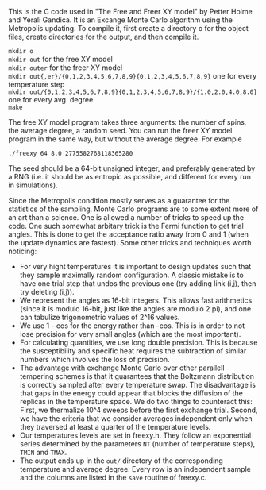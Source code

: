 This is the C code used in "The Free and Freer XY model" by Petter Holme and Yerali Gandica. It is an Excange Monte Carlo algorithm using the Metropolis updating. To compile it, first create a directory o for the object files, create directories for the output, and then compile it. 

`mkdir o`  
`mkdir out` for the free XY model  
`mkdir outer` for the freer XY model  
`mkdir out{,er}/{0,1,2,3,4,5,6,7,8,9}{0,1,2,3,4,5,6,7,8,9}` one for every temperature step  
`mkdir out/{0,1,2,3,4,5,6,7,8,9}{0,1,2,3,4,5,6,7,8,9}/{1.0,2.0,4.0,8.0}` one for every avg. degree  
`make` 

The free XY model program takes three arguments: the number of spins, the average degree, a random seed. You can run the freer XY model program in the same way, but without the average degree. For example

`./freexy 64 8.0 2775582768118365280`

The seed should be a 64-bit unsigned integer, and preferably generated by a RNG (i.e. it should be as entropic as possible, and different for every run in simulations).

Since the Metropolis condition mostly serves as a guarantee for the statistics of the sampling, Monte Carlo programs are to some extent more of an art than a science. One is allowed a number of tricks to speed up the code. One such somewhat arbitary trick is the Fermi function to get trial angles. This is done to get the acceptance ratio away from 0 and 1 (when the update dynamics are fastest). Some other tricks and techniques worth noticing:
- For very hight temperatures it is important to design updates such that they sample maximally random configuration. A classic mistake is to have one trial step that undos the previous one (try adding link (i,j), then try deleting (i,j)).
- We represent the angles as 16-bit integers. This allows fast arithmetics (since it is modulo 16-bit, just like the angles are modulo 2 pi), and one can tabulize trigonometric values of 2^16 values.
- We use 1 - cos for the energy rather than -cos. This is in order to not lose precision for very small angles (which are the most important).
- For calculating quantities, we use long double precision. This is because the susceptibility and specific heat requires the subtraction of similar numbers which involves the loss of precision.
- The advantage with exchange Monte Carlo over other parallell tempering schemes is that it guarantees that the Boltzmann distribution is correctly sampled after every temperature swap. The disadvantage is that gaps in the energy could appear that blocks the diffusion of the replicas in the temperature space. We do two things to counteract this: First, we thermalize 10^4 sweeps before the first exchange trial. Second, we have the criteria that we consider averages independent only when they traversed at least a quarter of the temperature levels.
- Our temperatures levels are set in freexy.h. They follow an exponential series determined by the parameters `NT` (number of temperature steps), `TMIN` and `TMAX`.
- The output ends up in the `out/` directory of the corresponding temperature and average degree. Every row is an independent sample and the columns are listed in the `save` routine of freexy.c.
